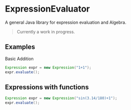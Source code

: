 # ExpressionEvaluator
A general Java library for expression evaluation and Algebra.
> Currently a work in progress.
## Examples
Basic Addition
```java
Expression expr = new Expression("1+1");
expr.evaluate();
```
## Expressions with functions
```java
Expression expr = new Expression("sin(3.14/180)+1");
expr.evaluate();
```
